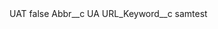 <?xml version="1.0" encoding="UTF-8"?>
<CustomMetadata xmlns="http://soap.sforce.com/2006/04/metadata" xmlns:xsi="http://www.w3.org/2001/XMLSchema-instance" xmlns:xsd="http://www.w3.org/2001/XMLSchema">
    <label>UAT</label>
    <protected>false</protected>
    <values>
        <field>Abbr__c</field>
        <value xsi:type="xsd:string">UA</value>
    </values>
    <values>
        <field>URL_Keyword__c</field>
        <value xsi:type="xsd:string">samtest</value>
    </values>
</CustomMetadata>
